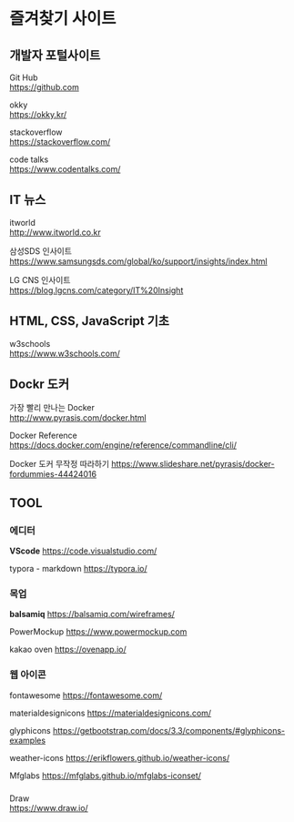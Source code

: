 # 즐겨찾기 사이트

## 개발자 포털사이트

Git Hub  
<https://github.com>

okky  
<https://okky.kr/>

stackoverflow  
<https://stackoverflow.com/>

code talks  
<https://www.codentalks.com/>

## IT 뉴스

itworld  
<http://www.itworld.co.kr>

삼성SDS 인사이트  
<https://www.samsungsds.com/global/ko/support/insights/index.html>

LG CNS 인사이트  
<https://blog.lgcns.com/category/IT%20Insight>

## HTML, CSS, JavaScript 기초

w3schools  
<https://www.w3schools.com/>

## Dockr 도커

가장 빨리 만나는 Docker  
<http://www.pyrasis.com/docker.html>

Docker Reference
<https://docs.docker.com/engine/reference/commandline/cli/>

Docker 도커 무작정 따라하기
<https://www.slideshare.net/pyrasis/docker-fordummies-44424016>

## TOOL

### 에디터

**VScode**
<https://code.visualstudio.com/>

typora - markdown
<https://typora.io/>

### 목업

**balsamiq**
<https://balsamiq.com/wireframes/>

PowerMockup
<https://www.powermockup.com>

kakao oven
<https://ovenapp.io/>

### 웹 아이콘

fontawesome
<https://fontawesome.com/>

materialdesignicons
<https://materialdesignicons.com/>

glyphicons
<https://getbootstrap.com/docs/3.3/components/#glyphicons-examples>

weather-icons
<https://erikflowers.github.io/weather-icons/>

Mfglabs
<https://mfglabs.github.io/mfglabs-iconset/>

###

Draw  
<https://www.draw.io/>
